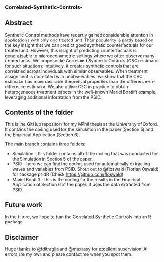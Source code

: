 ### Correlated-Synthetic-Controls-

## Abstract
Synthetic Control methods have recently gained considerable attention in applications with only one treated unit.  Their popularity is partly based on the key insight that we can predict good synthetic counterfactuals for our treated unit. However, this insight of predicting counterfactuals is generalisable to microeconometric settings where we often observe many treated units. We propose the Correlated Synthetic Controls (CSC) estimator for such situations: intuitively, it creates synthetic controls that are correlated across individuals with similar observables. When treatment assignment is correlated with unobservables, we show that the CSC estimator has more desirable theoretical properties than the difference-in-difference estimator. We also utilise CSC in practice to obtain heterogeneous treatment effects in the well-known Mariel Boatlift example, leveraging additional information from the PSID.

## Contents of the folder
This is the GitHub repository for my MPhil thesis at the University of Oxford. It contains the coding used for the simulation in the paper (Section 5) and the Empirical Application (Section 6).

The main branch contains three folders:
* Simulation - this folder contains all of the coding that was conducted for the Simulation in Section 5 of the paper. 
* PSID - here we can find the coding used for automatically extracting waves and variables from PSID. Shout out to @floswald (Florian Oswald) for package psidR (Check https://github.com/floswald)
* Mariel Boatlift - this is the coding for the results in the Empirical Application of Section 6 of the paper. It uses the data extracted from PSID.

## Future work
In the future, we hope to turn the Correlated Synthetic Controls into an R package

## Disclaimer
Huge thanks to @fditraglia and @maxkasy for excellent supervision! All errors are my own and please contact me when you spot them.
